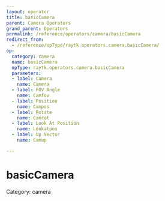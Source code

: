 ```yaml
---
layout: operator
title: basicCamera
parent: Camera Operators
grand_parent: Operators
permalink: /reference/operators/camera/basicCamera
redirect_from:
  - /reference/opType/raytk.operators.camera.basicCamera/
op:
  category: camera
  name: basicCamera
  opType: raytk.operators.camera.basicCamera
  parameters:
  - label: Camera
    name: Camera
  - label: FOV Angle
    name: Camfov
  - label: Position
    name: Campos
  - label: Rotate
    name: Camrot
  - label: Look At Position
    name: Lookatpos
  - label: Up Vector
    name: Camup

---
```


# basicCamera

Category: camera

